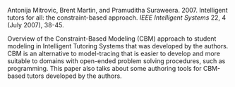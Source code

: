Antonija Mitrovic, Brent Martin, and Pramuditha Suraweera. 2007. Intelligent tutors for all: the constraint-based approach. _IEEE Intelligent Systems_ 22, 4 (July 2007), 38-45.

Overview of the Constraint-Based Modeling (CBM) approach to student modeling in Intelligent Tutoring Systems that was developed by the authors.  CBM is an alternative to model-tracing that is easier to develop and more suitable to domains with open-ended problem solving procedures, such as programming.  This paper also talks about some authoring tools for CBM-based tutors developed by the authors.